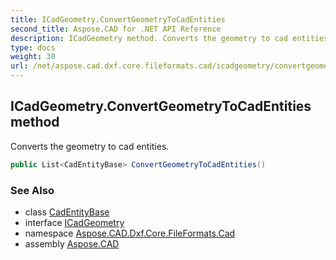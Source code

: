 ```yaml
---
title: ICadGeometry.ConvertGeometryToCadEntities
second_title: Aspose.CAD for .NET API Reference
description: ICadGeometry method. Converts the geometry to cad entities
type: docs
weight: 30
url: /net/aspose.cad.dxf.core.fileformats.cad/icadgeometry/convertgeometrytocadentities/
---
```

## ICadGeometry.ConvertGeometryToCadEntities method

Converts the geometry to cad entities.

```csharp
public List<CadEntityBase> ConvertGeometryToCadEntities()
```

### See Also

* class [CadEntityBase](../../../aspose.cad.fileformats.cad.cadobjects/cadentitybase/)
* interface [ICadGeometry](../)
* namespace [Aspose.CAD.Dxf.Core.FileFormats.Cad](../../../aspose.cad.dxf.core.fileformats.cad/)
* assembly [Aspose.CAD](../../../)


